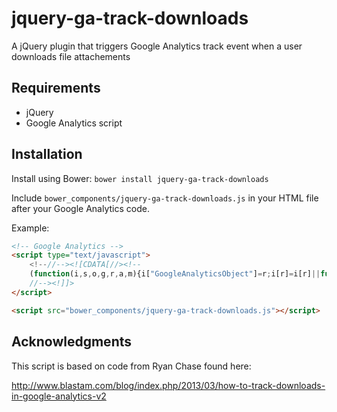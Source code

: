 # jquery-ga-track-downloads

A jQuery plugin that triggers Google Analytics track event when a user downloads file attachements

## Requirements

* jQuery
* Google Analytics script

## Installation

Install using Bower: `bower install jquery-ga-track-downloads`

Include `bower_components/jquery-ga-track-downloads.js` in your HTML file after your Google Analytics code.

Example:

```html
<!-- Google Analytics -->
<script type="text/javascript">
    <!--//--><![CDATA[//><!--
    (function(i,s,o,g,r,a,m){i["GoogleAnalyticsObject"]=r;i[r]=i[r]||function(){(i[r].q=i[r].q||[]).push(arguments)},i[r].l=1*new Date();a=s.createElement(o),m=s.getElementsByTagName(o)[0];a.async=1;a.src=g;m.parentNode.insertBefore(a,m)})(window,document,"script","//www.google-analytics.com/analytics.js","ga");ga("create", "[YOUR_GA_CODE]", {"cookieDomain":"auto"});ga("send", "pageview");
    //--><!]]>
</script>

<script src="bower_components/jquery-ga-track-downloads.js"></script>
```

## Acknowledgments 

This script is based on code from Ryan Chase found here:

http://www.blastam.com/blog/index.php/2013/03/how-to-track-downloads-in-google-analytics-v2

